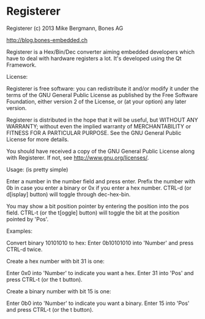 Registerer
=======

Registerer (c) 2013 Mike Bergmann, Bones AG

<http://blog.bones-embedded.ch>

Registerer is a Hex/Bin/Dec converter aiming embedded developers which have to deal with hardware 
registers a lot. It's developed using the Qt Framework.

License:

  Registerer is free software: you can redistribute it and/or modify
  it under the terms of the GNU General Public License as published by
  the Free Software Foundation, either version 2 of the License, or
  (at your option) any later version.

  Registerer is distributed in the hope that it will be useful,
  but WITHOUT ANY WARRANTY; without even the implied warranty of
  MERCHANTABILITY or FITNESS FOR A PARTICULAR PURPOSE.  See the
  GNU General Public License for more details.

  You should have received a copy of the GNU General Public License
  along with Registerer.  If not, see <http://www.gnu.org/licenses/>.


Usage:
  (is pretty simple)

  Enter a number in the number field and press enter. Prefix the number with 0b in case you enter a binary or 0x if you enter a hex number.
  CTRL-d (or d[isplay] button) will toggle through dec-hex-bin.
	
  You may show a bit position pointer by entering the position into the pos field.
  CTRL-t (or the t[oggle] button) will toggle the bit at the position pointed by 'Pos'.

Examples:

  Convert binary 10101010 to hex:
  Enter 0b10101010 into 'Number' and press CTRL-d twice.

  Create a hex number with bit 31 is one:

  Enter 0x0 into 'Number' to indicate you want a hex.
  Enter 31 into 'Pos' and press CTRL-t (or the t button).

  Create a binary number with bit 15 is one:

  Enter 0b0 into 'Number' to indicate you want a binary.
  Enter 15 into 'Pos' and press CTRL-t (or the t button).
